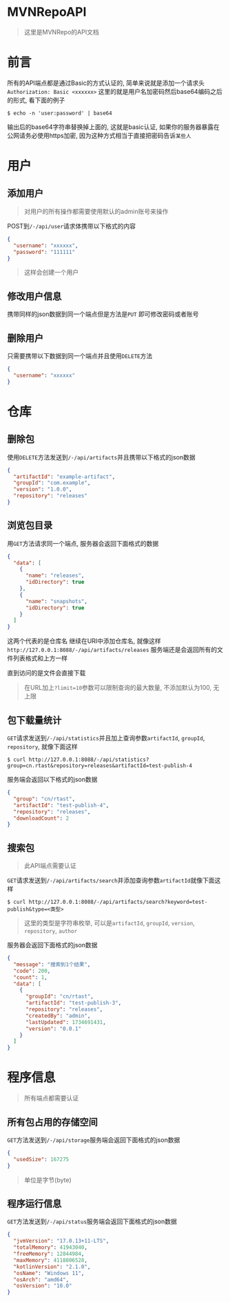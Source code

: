 # MVNRepoAPI

> 这里是MVNRepo的API文档

# 前言

所有的API端点都是通过Basic的方式认证的, 简单来说就是添加一个请求头`Authorization: Basic <xxxxxx>`
这里的<xxxxxx>就是用户名加密码然后base64编码之后的形式, 看下面的例子

```shell
$ echo -n 'user:password' | base64
```

输出后的base64字符串替换掉上面的<xxxxxx>, 这就是basic认证, 如果你的服务器暴露在公网请务必使用https加密,
因为这种方式相当于直接把密码告诉`某些人`

# 用户

## 添加用户

> 对用户的所有操作都需要使用默认的admin账号来操作

POST到`/-/api/user`请求体携带以下格式的内容

```json
{
  "username": "xxxxxx",
  "password": "111111"
}
```

> 这样会创建一个用户

## 修改用户信息

携带同样的json数据到同一个端点但是方法是`PUT`
即可修改密码或者账号

## 删除用户

只需要携带以下数据到同一个端点并且使用`DELETE`方法

```json
{
  "username": "xxxxxx"
}
```

# 仓库

## 删除包

使用`DELETE`方法发送到`/-/api/artifacts`并且携带以下格式的json数据

```json
{
  "artifactId": "example-artifact",
  "groupId": "com.example",
  "version": "1.0.0",
  "repository": "releases"
}
```

## 浏览包目录

用`GET`方法请求同一个端点, 服务器会返回下面格式的数据

```json
{
  "data": [
    {
      "name": "releases",
      "idDirectory": true
    },
    {
      "name": "snapshots",
      "idDirectory": true
    }
  ]
}
```

这两个代表的是仓库名
继续在URI中添加仓库名, 就像这样`http://127.0.0.1:8088/-/api/artifacts/releases`
服务端还是会返回所有的文件列表格式和上方一样

直到访问的是文件会直接下载

> 在URL加上`?limit=10`参数可以限制查询的最大数量, 不添加默认为100, 无上限

## 包下载量统计

`GET`请求发送到`/-/api/statistics`并且加上查询参数`artifactId`, `groupId`, `repository`, 就像下面这样

```shell
$ curl http://127.0.0.1:8088/-/api/statistics?group=cn.rtast&repository=releases&artifactId=test-publish-4
```

服务端会返回以下格式的json数据

```json
{
  "group": "cn/rtast",
  "artifactId": "test-publish-4",
  "repository": "releases",
  "downloadCount": 2
}
```

## 搜索包

> 此API端点需要认证

`GET`请求发送到`/-/api/artifacts/search`并添加查询参数`artifactId`就像下面这样

```shell
$ curl http://127.0.0.1:8088/-/api/artifacts/search?keyword=test-publish&type=<类型>
```

> 这里的类型是字符串枚举, 可以是`artifactId`, `groupId`, `version`, `repository`, `author`


服务器会返回下面格式的json数据

```json
{
  "message": "搜索到1个结果",
  "code": 200,
  "count": 1,
  "data": [
    {
      "groupId": "cn/rtast",
      "artifactId": "test-publish-3",
      "repository": "releases",
      "createdBy": "admin",
      "lastUpdated": 1734691431,
      "version": "0.0.1"
    }
  ]
}
```

# 程序信息

> 所有端点都需要认证

## 所有包占用的存储空间

`GET`方法发送到`/-/api/storage`服务端会返回下面格式的json数据

```json
{
  "usedSize": 167275
}
```

> 单位是字节(byte)

## 程序运行信息

`GET`方法发送到`/-/api/status`服务端会返回下面格式的json数据

```json
{
  "jvmVersion": "17.0.13+11-LTS",
  "totalMemory": 41943040,
  "freeMemory": 12844984,
  "maxMemory": 4118806528,
  "kotlinVersion": "2.1.0",
  "osName": "Windows 11",
  "osArch": "amd64",
  "osVersion": "10.0"
}
```